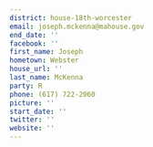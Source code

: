 ```yaml
---
district: house-18th-worcester
email: joseph.mckenna@mahouse.gov
end_date: ''
facebook: ''
first_name: Joseph
hometown: Webster
house_url: ''
last_name: McKenna
party: R
phone: (617) 722-2060
picture: ''
start_date: ''
twitter: ''
website: ''
---
```

